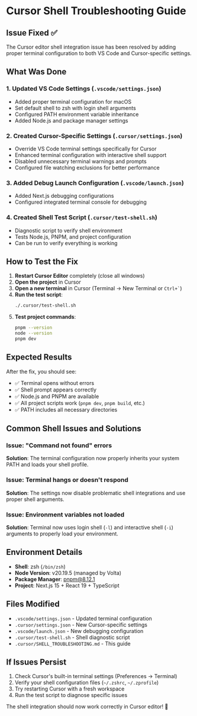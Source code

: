 # Cursor Shell Troubleshooting Guide

## Issue Fixed ✅

The Cursor editor shell integration issue has been resolved by adding proper terminal configuration
to both VS Code and Cursor-specific settings.

## What Was Done

### 1. Updated VS Code Settings (`.vscode/settings.json`)

- Added proper terminal configuration for macOS
- Set default shell to zsh with login shell arguments
- Configured PATH environment variable inheritance
- Added Node.js and package manager settings

### 2. Created Cursor-Specific Settings (`.cursor/settings.json`)

- Override VS Code terminal settings specifically for Cursor
- Enhanced terminal configuration with interactive shell support
- Disabled unnecessary terminal warnings and prompts
- Configured file watching exclusions for better performance

### 3. Added Debug Launch Configuration (`.vscode/launch.json`)

- Added Next.js debugging configurations
- Configured integrated terminal console for debugging

### 4. Created Shell Test Script (`.cursor/test-shell.sh`)

- Diagnostic script to verify shell environment
- Tests Node.js, PNPM, and project configuration
- Can be run to verify everything is working

## How to Test the Fix

1. **Restart Cursor Editor** completely (close all windows)
2. **Open the project** in Cursor
3. **Open a new terminal** in Cursor (Terminal → New Terminal or `` Ctrl+` ``)
4. **Run the test script**:
   ```bash
   ./.cursor/test-shell.sh
   ```
5. **Test project commands**:
   ```bash
   pnpm --version
   node --version
   pnpm dev
   ```

## Expected Results

After the fix, you should see:

- ✅ Terminal opens without errors
- ✅ Shell prompt appears correctly
- ✅ Node.js and PNPM are available
- ✅ All project scripts work (`pnpm dev`, `pnpm build`, etc.)
- ✅ PATH includes all necessary directories

## Common Shell Issues and Solutions

### Issue: "Command not found" errors

**Solution**: The terminal configuration now properly inherits your system PATH and loads your shell
profile.

### Issue: Terminal hangs or doesn't respond

**Solution**: The settings now disable problematic shell integrations and use proper shell
arguments.

### Issue: Environment variables not loaded

**Solution**: Terminal now uses login shell (`-l`) and interactive shell (`-i`) arguments to
properly load your environment.

## Environment Details

- **Shell**: zsh (`/bin/zsh`)
- **Node Version**: v20.19.5 (managed by Volta)
- **Package Manager**: pnpm@8.12.1
- **Project**: Next.js 15 + React 19 + TypeScript

## Files Modified

- `.vscode/settings.json` - Updated terminal configuration
- `.cursor/settings.json` - New Cursor-specific settings
- `.vscode/launch.json` - New debugging configuration
- `.cursor/test-shell.sh` - Shell diagnostic script
- `.cursor/SHELL_TROUBLESHOOTING.md` - This guide

## If Issues Persist

1. Check Cursor's built-in terminal settings (Preferences → Terminal)
2. Verify your shell configuration files (`~/.zshrc`, `~/.zprofile`)
3. Try restarting Cursor with a fresh workspace
4. Run the test script to diagnose specific issues

The shell integration should now work correctly in Cursor editor! 🎉
